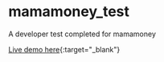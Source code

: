 # mamamoney_test
A developer test completed for mamamoney

[Live demo here](https://devblazer.github.io/mamamoney_test/){:target="_blank"}
